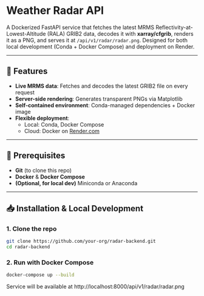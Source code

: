 # Weather Radar API

A Dockerized FastAPI service that fetches the latest MRMS Reflectivity-at-Lowest-Altitude (RALA) GRIB2 data, decodes it with **xarray/cfgrib**, renders it as a PNG, and serves it at `/api/v1/radar/radar.png`. Designed for both local development (Conda + Docker Compose) and deployment on Render.

---

## 🚀 Features

- **Live MRMS data**: Fetches and decodes the latest GRIB2 file on every request
- **Server-side rendering**: Generates transparent PNGs via Matplotlib
- **Self-contained environment**: Conda-managed dependencies + Docker image
- **Flexible deployment**:
  - Local: Conda, Docker Compose
  - Cloud: Docker on [Render.com](https://render.com)

---

## 🔧 Prerequisites

- **Git** (to clone this repo)
- **Docker** & **Docker Compose**
- **(Optional, for local dev)** Miniconda or Anaconda

---

## 📥 Installation & Local Development

### 1. Clone the repo

```bash
git clone https://github.com/your-org/radar-backend.git
cd radar-backend
```

### 2. Run with Docker Compose

```bash
docker-compose up --build
```

Service will be available at http://localhost:8000/api/v1/radar/radar.png
